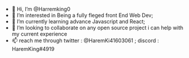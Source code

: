 - 👋 Hi, I’m @Harremking0
- 👀 I’m interested in Being a fully fleged front End Web Dev;
- 🌱 I’m currently learning advance Javascript and React;
- 💞️ I’m looking to collaborate on any open source project i can help with my current experience
- 📫 reach me through twitter : @HaremKi41603061 ; discord : HaremKing#4919

<!---
Harremking0/Harremking0 is a ✨ special ✨ repository because its `README.md` (this file) appears on your GitHub profile.
You can click the Preview link to take a look at your changes.
--->
